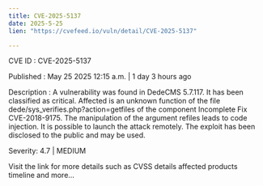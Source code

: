 ```yaml
---
title: CVE-2025-5137
date: 2025-5-25
lien: "https://cvefeed.io/vuln/detail/CVE-2025-5137"

---
```


CVE ID : CVE-2025-5137

Published :  May 25
2025
12:15 a.m. | 1 day
3 hours ago

Description : A vulnerability was found in DedeCMS 5.7.117. It has been classified as critical. Affected is an unknown function of the file dede/sys_verifies.php?action=getfiles of the component Incomplete Fix CVE-2018-9175. The manipulation of the argument refiles leads to code injection. It is possible to launch the attack remotely. The exploit has been disclosed to the public and may be used.

Severity: 4.7 | MEDIUM

Visit the link for more details
such as CVSS details
affected products
timeline
and more...
